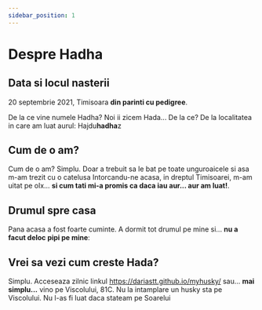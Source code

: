 ```yaml
---
sidebar_position: 1
---
```


# Despre Hadha

## Data si locul nasterii

20 septembrie 2021, Timisoara **din parinti cu pedigree**.

De la ce vine numele Hadha? Noi ii zicem Hada... De la ce?
De la localitatea in care am luat aurul: Hajdu**hadha**z

## Cum de o am?

Cum de o am? Simplu. Doar a trebuit sa le bat pe toate unguroaicele si asa m-am trezit cu o catelusa
Intorcandu-ne acasa, in dreptul Timisoarei, m-am uitat pe olx... **si cum tati mi-a promis ca daca iau aur... aur am luat!**.

## Drumul spre casa

Pana acasa a fost foarte cuminte. A dormit tot drumul pe mine si... **nu a facut deloc pipi pe mine**:

## Vrei sa vezi cum creste Hada?

Simplu. Acceseaza zilnic linkul https://dariastt.github.io/myhusky/ sau... **mai simplu...** vino pe Viscolului, 81C.
Nu la intamplare un husky sta pe Viscolului. Nu l-as fi luat daca stateam pe Soarelui